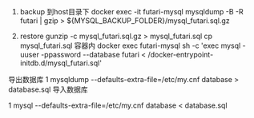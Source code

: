 1. backup 到host目录下
docker exec -it futari-mysql mysqldump -B -R futari | gzip > ${MYSQL_BACKUP_FOLDER}/mysql_futari.sql.gz

2. restore
gunzip -c mysql_futari.sql.gz > mysql_futari.sql
cp mysql_futari.sql 容器内
docker exec futari-mysql sh -c 'exec mysql -uuser -ppassword --database futari < /docker-entrypoint-initdb.d/mysql_futari.sql'

导出数据库
1
mysqldump --defaults-extra-file=/etc/my.cnf database > database.sql
导入数据库

1
mysql --defaults-extra-file=/etc/my.cnf database < database.sql

